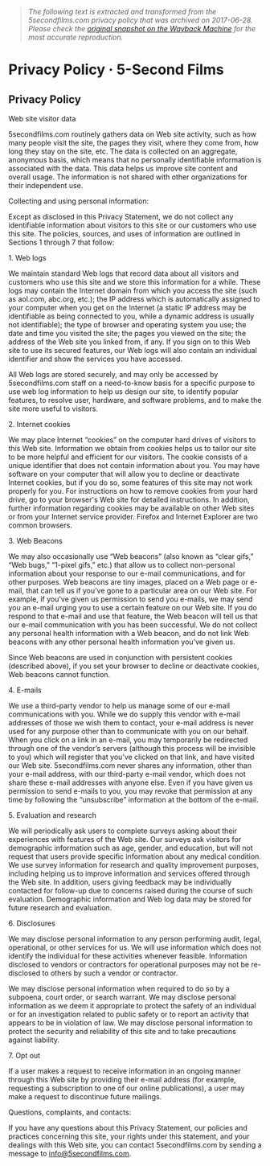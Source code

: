 > *The following text is extracted and transformed from the 5secondfilms.com privacy policy that was archived on 2017-06-28. Please check the [original snapshot on the Wayback Machine](https://web.archive.org/web/20170628062506id_/http%3A//5secondfilms.com/privacypolicy) for the most accurate reproduction.*

# Privacy Policy · 5-Second Films

## Privacy Policy

Web site visitor data

5secondfilms.com routinely gathers data on Web site activity, such as how many people visit the site, the pages they visit, where they come from, how long they stay on the site, etc. The data is collected on an aggregate, anonymous basis, which means that no personally identifiable information is associated with the data. This data helps us improve site content and overall usage. The information is not shared with other organizations for their independent use.

Collecting and using personal information:

Except as disclosed in this Privacy Statement, we do not collect any identifiable information about visitors to this site or our customers who use this site. The policies, sources, and uses of information are outlined in Sections 1 through 7 that follow:

1\. Web logs

We maintain standard Web logs that record data about all visitors and customers who use this site and we store this information for a while. These logs may contain the Internet domain from which you access the site (such as aol.com, abc.org, etc.); the IP address which is automatically assigned to your computer when you get on the Internet (a static IP address may be identifiable as being connected to you, while a dynamic address is usually not identifiable); the type of browser and operating system you use; the date and time you visited the site; the pages you viewed on the site; the address of the Web site you linked from, if any. If you sign on to this Web site to use its secured features, our Web logs will also contain an individual identifier and show the services you have accessed.

All Web logs are stored securely, and may only be accessed by 5secondfilms.com staff on a need-to-know basis for a specific purpose to use web log information to help us design our site, to identify popular features, to resolve user, hardware, and software problems, and to make the site more useful to visitors.

2\. Internet cookies

We may place Internet “cookies” on the computer hard drives of visitors to this Web site. Information we obtain from cookies helps us to tailor our site to be more helpful and efficient for our visitors. The cookie consists of a unique identifier that does not contain information about you. You may have software on your computer that will allow you to decline or deactivate Internet cookies, but if you do so, some features of this site may not work properly for you. For instructions on how to remove cookies from your hard drive, go to your browser's Web site for detailed instructions. In addition, further information regarding cookies may be available on other Web sites or from your Internet service provider. Firefox and Internet Explorer are two common browsers.

3\. Web Beacons

We may also occasionally use “Web beacons” (also known as “clear gifs,” “Web bugs,” “1-pixel gifs,” etc.) that allow us to collect non-personal information about your response to our e-mail communications, and for other purposes. Web beacons are tiny images, placed on a Web page or e-mail, that can tell us if you’ve gone to a particular area on our Web site. For example, if you’ve given us permission to send you e-mails, we may send you an e-mail urging you to use a certain feature on our Web site. If you do respond to that e-mail and use that feature, the Web beacon will tell us that our e-mail communication with you has been successful. We do not collect any personal health information with a Web beacon, and do not link Web beacons with any other personal health information you’ve given us.

Since Web beacons are used in conjunction with persistent cookies (described above), if you set your browser to decline or deactivate cookies, Web beacons cannot function.

4\. E-mails

We use a third-party vendor to help us manage some of our e-mail communications with you. While we do supply this vendor with e-mail addresses of those we wish them to contact, your e-mail address is never used for any purpose other than to communicate with you on our behalf. When you click on a link in an e-mail, you may temporarily be redirected through one of the vendor’s servers (although this process will be invisible to you) which will register that you’ve clicked on that link, and have visited our Web site. 5secondfilms.com never shares any information, other than your e-mail address, with our third-party e-mail vendor, which does not share these e-mail addresses with anyone else. Even if you have given us permission to send e-mails to you, you may revoke that permission at any time by following the “unsubscribe” information at the bottom of the e-mail.

5\. Evaluation and research

We will periodically ask users to complete surveys asking about their experiences with features of the Web site. Our surveys ask visitors for demographic information such as age, gender, and education, but will not request that users provide specific information about any medical condition. We use survey information for research and quality improvement purposes, including helping us to improve information and services offered through the Web site. In addition, users giving feedback may be individually contacted for follow-up due to concerns raised during the course of such evaluation. Demographic information and Web log data may be stored for future research and evaluation.

6\. Disclosures

We may disclose personal information to any person performing audit, legal, operational, or other services for us. We will use information which does not identify the individual for these activities whenever feasible. Information disclosed to vendors or contractors for operational purposes may not be re-disclosed to others by such a vendor or contractor.

We may disclose personal information when required to do so by a subpoena, court order, or search warrant. We may disclose personal information as we deem it appropriate to protect the safety of an individual or for an investigation related to public safety or to report an activity that appears to be in violation of law. We may disclose personal information to protect the security and reliability of this site and to take precautions against liability.

7\. Opt out

If a user makes a request to receive information in an ongoing manner through this Web site by providing their e-mail address (for example, requesting a subscription to one of our online publications), a user may make a request to discontinue future mailings.

Questions, complaints, and contacts:

If you have any questions about this Privacy Statement, our policies and practices concerning this site, your rights under this statement, and your dealings with this Web site, you can contact 5secondfilms.com by sending a message to info@5secondfilms.com.
